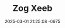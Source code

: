 ---
layout: movie-video-data
date: 2025-03-01 21:25:08 -0975
categories: movie

# Site Attributes
title: "Zog Xeeb"
permalink: "/movie/Zog_Xeeb"

# Movie Attributes
synopsis: "Fav (Tub Pheej Lis) thiab Fav txiv (Viv Thoj) nkawv tau khiav tawm hauv nkawv lub zos vim yog muaj dab tsov hlob heev. Nkawv kuj khiav tuaj mus nyob rau ib lus zos tshiab vam hais tias nkawv yuav dim txoj kev tuag. Tiam sis Fav nkawv tsis paub hais tias nkawv tab tom khiav mus thawj nkawv txoj kev tuag. Zaj dab neeg no nthuav txog keeb kwm ntawv lub Zog Xeeb thiab nrab nriam xob 5 faj tiam dhau los. Tiam no Cov Noj rov tshwm sim los tsim kev kub ntxhov rau peb hais neeg. Pay (Nyiaj Vaj) uas yog tsev neeg caj ceg ntawm nrab nriam xob yuav tsu, tau rov sawv los cawm peb hais neeg los ntawm Cov Noj. Rog rau Pay yog tus muaj txoj hmoo los rig tsis lub Zog Xeeb, nkawv txoj hauv kev yog mus tawm tsam rog Cov Noj thiab nrhiav kev ywj pheej rau peb haiv neeg. "
producer: "KVT Liquid Pictures"
director: "Thai Khang"
writer: "Tubpheej Lis, Thai Khang"
video_link: "https://youtu.be/tcpYH3KNTbQ?si=3S8FKUtR2Z6YGWhr"
genre: "Action"
year: "2009"
release_type: "DVD"
storage: "Center for Hmong Studies"
thumbnail: "/assets/images/movie_thumbnails/Zog Xeeb.jpeg"
publishing_company: "KVT Liquid Pictures"

# Sequels + Parts
base_movie: ""
total_parts: 
sequel: ""

# Movie Cast
cast:
- name: "Tubpheej Lis"
- name: "Nyiaj Vaj"
- name: "Viv Thoj"
- name: "Khais Vaj"
- name: "Kawm Thoj"
- name: "Paj Thoj"
- name: "Ntxawm Hawj"
- name: "Kais Vaj"
---